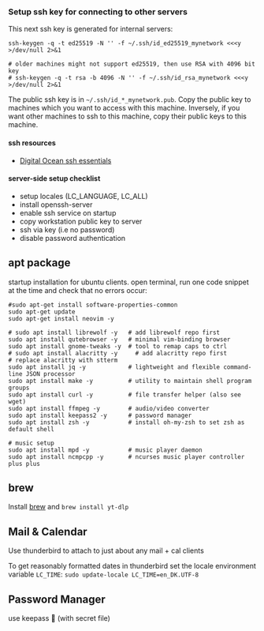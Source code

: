 ### Setup ssh key for connecting to other servers

This next ssh key is generated for internal servers:

```
ssh-keygen -q -t ed25519 -N '' -f ~/.ssh/id_ed25519_mynetwork <<<y >/dev/null 2>&1

# older machines might not support ed25519, then use RSA with 4096 bit key
# ssh-keygen -q -t rsa -b 4096 -N '' -f ~/.ssh/id_rsa_mynetwork <<<y >/dev/null 2>&1
```

The public ssh key is in `~/.ssh/id_*_mynetwork.pub`.
Copy the public key to machines which you want to access with this machine.
Inversely, if you want other machines to ssh to this machine,
copy their public keys to this machine.

#### ssh resources
* [Digital Ocean ssh essentials](https://www.digitalocean.com/community/tutorials/ssh-essentials-working-with-ssh-servers-clients-and-keys)

#### server-side setup checklist
* setup locales (LC_LANGUAGE, LC_ALL)
* install openssh-server
* enable ssh service on startup
* copy workstation public key to server
* ssh via key (i.e no password)
* disable password authentication

## apt package

startup installation for ubuntu clients.
open terminal, run one code snippet at the time and check that no errors occur:

```
#sudo apt-get install software-properties-common
sudo apt-get update
sudo apt-get install neovim -y

# sudo apt install librewolf -y   # add librewolf repo first
sudo apt install qutebrowser -y   # minimal vim-binding browser
sudo apt install gnome-tweaks -y  # tool to remap caps to ctrl
# sudo apt install alacritty -y     # add alacritty repo first
# replace alacritty with stterm
sudo apt install jq -y            # lightweight and flexible command-line JSON processor
sudo apt install make -y          # utility to maintain shell program groups
sudo apt install curl -y          # file transfer helper (also see wget)
sudo apt install ffmpeg -y        # audio/video converter
sudo apt install keepass2 -y      # password manager
sudo apt install zsh -y           # install oh-my-zsh to set zsh as default shell

# music setup
sudo apt install mpd -y           # music player daemon
sudo apt install ncmpcpp -y       # ncurses music player controller plus plus
```

## brew
Install [brew](https://brew.sh/) and `brew install yt-dlp`

## Mail & Calendar
Use thunderbird to attach to just about any mail + cal clients

To get reasonably formatted dates in thunderbird set the locale environment variable `LC_TIME`:
`sudo update-locale LC_TIME=en_DK.UTF-8`

## Password Manager
use keepass :key: (with secret file)
